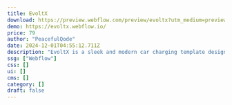 ```yaml
---
title: EvoltX
download: https://preview.webflow.com/preview/evoltx?utm_medium=preview_link&utm_source=designer&utm_content=evoltx&preview=456b4738ce3a1a81b93d3188c9832022&workflow=preview
demo: https://evoltx.webflow.io/
price: 79
author: "PeacefulQode"
date: 2024-12-01T04:55:12.711Z
description: "EvoltX is a sleek and modern car charging template designed for EV solutions. It offers intuitive layouts, real-time tracking, and smart integrations, providing a seamless experience for users and businesses in the growing electric vehicle market."
ssg: ["Webflow"]
css: []
ui: []
cms: []
category: []
draft: false
---
```


